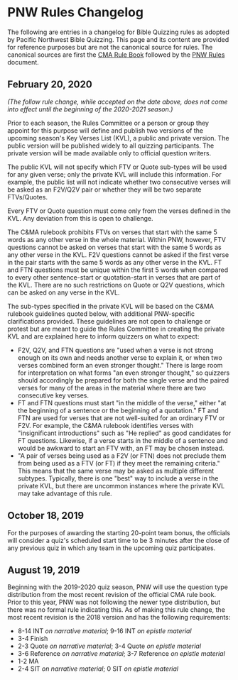 # PNW Rules Changelog

The following are entries in a changelog for Bible Quizzing rules as adopted by Pacific Northwest Bible Quizzing. This page and its content are provided for reference purposes but are not the canonical source for rules. The canonical sources are first the [CMA Rule Book](CMA_rule_book.md) followed by the [PNW Rules](PNW_rules.md) document.

## February 20, 2020

*(The follow rule change, while accepted on the date above, does not come into effect until the beginning of the 2020-2021 season.)*

Prior to each season, the Rules Committee or a person or group they appoint for this purpose will define and publish two versions of the upcoming season's Key Verses List (KVL), a public and private version. The public version will be published widely to all quizzing participants. The private version will be made available only to official question writers.

The public KVL will not specify which FTV or Quote sub-types will be used for any given verse; only the private KVL will include this information. For example, the public list will not indicate whether two consecutive verses will be asked as an F2V/Q2V pair or whether they will be two separate FTVs/Quotes.

Every FTV or Quote question must come only from the verses defined in the KVL. Any deviation from this is open to challenge.

The C&MA rulebook prohibits FTVs on verses that start with the same 5 words as any other verse in the whole material. Within PNW, however, FTV questions cannot be asked on verses that start with the same 5 words as any other verse in the KVL. F2V questions cannot be asked if the first verse in the pair starts with the same 5 words as any other verse in the KVL. FT and FTN questions must be unique within the first 5 words when compared to every other sentence-start or quotation-start in verses that are part of the KVL. There are no such restrictions on Quote or Q2V questions, which can be asked on any verse in the KVL.

The sub-types specified in the private KVL will be based on the C&MA rulebook guidelines quoted below, with additional PNW-specific clarifications provided. These guidelines are not open to challenge or protest but are meant to guide the Rules Committee in creating the private KVL and are explained here to inform quizzers on what to expect:

- F2V, Q2V, and FTN questions are "used when a verse is not strong enough on its own and needs another verse to explain it, or when two verses combined form an even stronger thought." There is large room for interpretation on what forms "an even stronger thought," so quizzers should accordingly be prepared for both the single verse and the paired verses for many of the areas in the material where there are two consecutive key verses.
- FT and FTN questions must start "in the middle of the verse," either "at the beginning of a sentence or the beginning of a quotation." FT and FTN are used for verses that are not well-suited for an ordinary FTV or F2V. For example, the C&MA rulebook identifies verses with "insignificant introductions" such as "He replied" as good candidates for FT questions. Likewise, if a verse starts in the middle of a sentence and would be awkward to start an FTV with, an FT may be chosen instead.
- "A pair of verses being used as a F2V (or FTN) does not preclude them from being used as a FTV (or FT) if they meet the remaining criteria." This means that the same verse may be asked as multiple different subtypes. Typically, there is one "best" way to include a verse in the private KVL, but there are uncommon instances where the private KVL may take advantage of this rule.

## October 18, 2019

For the purposes of awarding the starting 20-point team bonus, the officials will consider a quiz's scheduled start time to be 3 minutes after the close of any previous quiz in which any team in the upcoming quiz participates.

## August 19, 2019

Beginning with the 2019-2020 quiz season, PNW will use the question type distribution from the most recent revision of the official CMA rule book. Prior to this year, PNW was not following the newer type distribution, but there was no formal rule indicating this. As of making this rule change, the most recent revision is the 2018 version and has the following requirements:

- 8-14 INT *on narrative material*; 9-16 INT *on epistle material*
- 3-4 Finish
- 2-3 Quote *on narrative material*; 3-4 Quote *on epistle material*
- 3-6 Reference *on narrative material*; 3-7 Reference *on epistle material*
- 1-2 MA
- 2-4 SIT *on narrative material*; 0 SIT *on epistle material*
